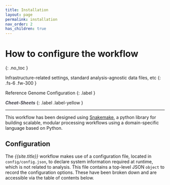 ```yaml
---
title: Installation
layout: page
permalink: installation
nav_order: 2
has_children: true
---
```


# How to configure the workflow
{: .no_toc }

Infrastructure-related settings, standard analysis-agnostic data files, etc
{: .fs-6 .fw-300 }

Reference Genome Configuration
{: .label }

<a href="{{ site.baseurl }}/cheat-sheets/quickstart" style="color: #44434d; text-decoration: none;" target="_blank"><strong><i>Cheat-Sheets</i></strong></a>
{: .label .label-yellow }

---

This workflow has been designed using [Snakemake](https://snakemake.github.io/), a python library for building scalable, modular processing workflows using a domain-specific language based on Python.


## Configuration

The <i>{{site.title}}</i> workflow makes use of a configuration file, located in `config/config.json`, to declare system information required at runtime, which is not related to analysis. This file contains a top-level JSON `object` to record the configuration options. These have been broken down and are accessible via the table of contents below.
